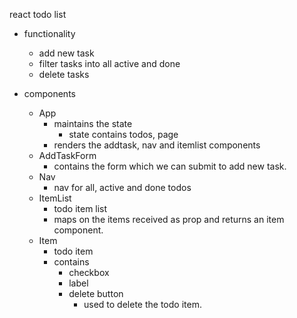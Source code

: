 react todo list

- functionality
  - add new task
  - filter tasks into all active and done
  - delete tasks


- components
  - App
    - maintains the state
      - state contains todos, page
    - renders the addtask, nav and itemlist components
  - AddTaskForm
    - contains the form which we can submit to add new task.
  - Nav
    - nav for all, active and done todos
  - ItemList
    - todo item list
    - maps on the items received as prop and returns an item component.
  - Item
    - todo item
    - contains
      - checkbox
      - label
      - delete button
        - used to delete the todo item.